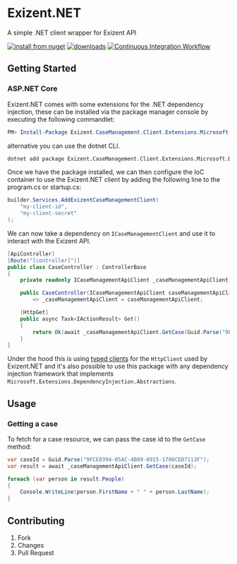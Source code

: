 # Exizent.NET
A simple .NET client wrapper for Exizent API

[![install from nuget](http://img.shields.io/nuget/v/Exizent.CaseManagement.Client.svg?style=flat-square)](https://www.nuget.org/packages/Exizent.CaseManagement.Client)
[![downloads](http://img.shields.io/nuget/dt/Exizent.CaseManagement.Client.svg?style=flat-square)](https://www.nuget.org/packages/Exizent.CaseManagement.Client)
[![Continuous Integration Workflow](https://github.com/Exizent/Exizent.NET/actions/workflows/continuous-integration-workflow.yml/badge.svg)](https://github.com/Exizent/Exizent.NET/actions/workflows/continuous-integration-workflow.yml)

## Getting Started

### ASP.NET Core

Exizent.NET comes with some extensions for the .NET dependency injection, these can be installed via the package manager console by executing the following commandlet:

```powershell
PM> Install-Package Exizent.CaseManagement.Client.Extensions.Microsoft.DependencyInjection
```

alternative you can use the dotnet CLI.

```bash
dotnet add package Exizent.CaseManagement.Client.Extensions.Microsoft.DependencyInjection
```

Once we have the package installed, we can then configure the IoC container to use the Exizent.NET client by adding the following line to the program.cs or startup.cs:

```csharp
builder.Services.AddExizentCaseManagementClient(
    "my-client-id",
    "my-client-secret"
);
```

We can now take a dependency on `ICaseManagementClient` and use it to interact with the Exizent API.

```csharp
[ApiController]
[Route("[controller]")]
public class CaseController : ControllerBase
{
    private readonly ICaseManagementApiClient _caseManagementApiClient;

    public CaseController(ICaseManagementApiClient caseManagementApiClient)
        => _caseManagementApiClient = caseManagementApiClient;

    [HttpGet]
    public async Task<IActionResult> Get()
    {
        return Ok(await _caseManagementApiClient.GetCase(Guid.Parse("9FCE0394-05AC-4B89-8915-1706CEB7113F")));
    }
}
```

Under the hood this is using [typed clients](https://docs.microsoft.com/en-us/aspnet/core/fundamentals/http-requests?view=aspnetcore-5.0#typed-clients) for the `HttpClient` used by Exizent.NET and it's also possible to use this package with any dependency injection framework that implements `Microsoft.Extensions.DependencyInjection.Abstractions`.

## Usage

### Getting a case

To fetch for a case resource, we can pass the case id to the `GetCase` method:

```csharp
var caseId = Guid.Parse("9FCE0394-05AC-4B89-8915-1706CEB7113F");
var result = await _caseManagementApiClient.GetCase(caseId);

foreach (var person in result.People)
{
    Console.WriteLine(person.FirstName + " " + person.LastName);
}
```

## Contributing

1. Fork
1. Changes
1. Pull Request

